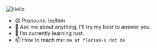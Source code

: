 ![Hello](https://user-images.githubusercontent.com/35099715/218798947-363e4f9f-3dd0-4edd-a9f9-7c7ce2f46b71.svg)


- 😄 Pronouns: he/him
- 💬 Ask me about anything, I'll try my best to answer you.
- 🌱 I’m currently learning rust.
- 📫 How to reach me: `me at florian-s dot de`
